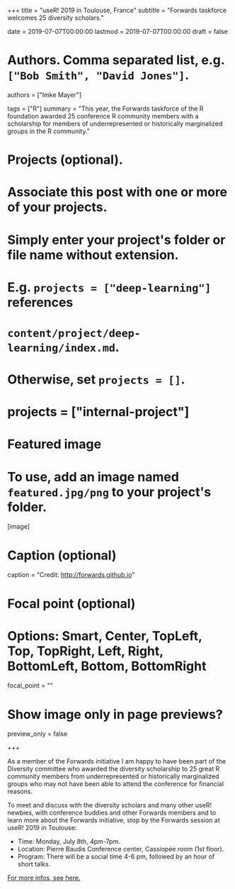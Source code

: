 +++
title = "useR! 2019 in Toulouse, France"
subtitle = "Forwards taskforce welcomes 25 diversity scholars."

date = 2019-07-07T00:00:00
lastmod = 2019-07-07T00:00:00
draft = false

# Authors. Comma separated list, e.g. `["Bob Smith", "David Jones"]`.
authors = ["Imke Mayer"]

tags = ["R"]
summary = "This year, the Forwards taskforce of the R foundation awarded 25 conference R community members with a scholarship for members of underrepresented or historically marginalized groups in the R community."

# Projects (optional).
#   Associate this post with one or more of your projects.
#   Simply enter your project's folder or file name without extension.
#   E.g. `projects = ["deep-learning"]` references 
#   `content/project/deep-learning/index.md`.
#   Otherwise, set `projects = []`.
# projects = ["internal-project"]

# Featured image
# To use, add an image named `featured.jpg/png` to your project's folder. 
[image]
  # Caption (optional)
   caption = "Credit: http://forwards.github.io"

  # Focal point (optional)
  # Options: Smart, Center, TopLeft, Top, TopRight, Left, Right, BottomLeft, Bottom, BottomRight
  focal_point = ""

  # Show image only in page previews?
  preview_only = false

+++

As a member of the Forwards initiative I am happy to have been part of the Diversity committee who awarded the diversity scholarship to 25 great R community members from underrepresented or historically marginalized groups who may not have been able to attend the conference for financial reasons. 

To meet and discuss with the diversity scholars and many other useR! newbies, with conference buddies and other Forwards members and to learn more about the Forwards initiative, stop by the Forwards session at useR! 2019 in Toulouse:

- Time: Monday, July 8th, 4pm-7pm.
- Location: Pierre Baudis Conference center, Cassiopée room (1st floor). 
- Program: There will be a social time 4-6 pm, followed by an hour of short talks.

<a href="http://user2019.r-project.org/side/" target="_blank">For more infos, see here.</a>


